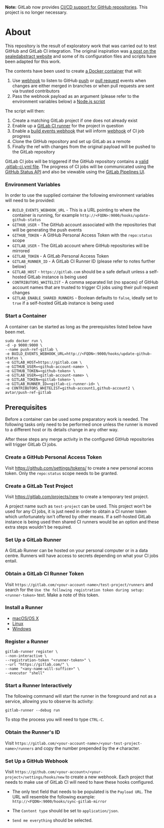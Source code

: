 **Note:** GitLab now provides [CI/CD support for GitHub repositories](https://about.gitlab.com/features/github/). This project is no longer necessary. 

# About

This repository is the result of exploratory work that was carried out to test GitHub and GitLab CI integration. The original inspiration was [a post on the sealedabstract website](http://faq.sealedabstract.com/gitlab_mirror/) and some of its configuration files and scripts have been adapted for this work.

The contents have been used to create [a Docker container](https://hub.docker.com/r/avtar/push-ref-gitlab/) that will:

1. Use [webhook](https://github.com/adnanh/webhook/) to listen to GitHub [push](https://developer.github.com/v3/activity/events/types/#pushevent) or [pull request](https://developer.github.com/v3/activity/events/types/#pullrequestevent) events when changes are either merged in branches or when pull requests are sent via trusted contributors
1. Pass the webhook payload as an argument (please refer to the environment variables below) a [Node.js script](ansible/files/sync-gitlab-mirror.js)

The script will then:

1. Create a matching GitLab project if one does not already exist
1. Enable up a [GitLab CI runner](https://docs.gitlab.com/ee/ci/runners/README.html) for the project in question
1. Enable a [build events webhook](https://gitlab.com/gitlab-org/gitlab-ce/issues/4278) that will inform [webhook](https://github.com/adnanh/webhook/) of CI job progress
1. Clone the GitHub repository and set up GitLab as a remote
1. Finally the ref with changes from the original payload will be pushed to the GitLab repository

GitLab CI jobs will be triggered if the GitHub repository contains a [valid](https://gitlab.com/ci/lint) [.gitlab-ci.yml file](https://issues.gpii.net/browse/GPII-2123?focusedCommentId=22422&page=com.atlassian.jira.plugin.system.issuetabpanels:comment-tabpanel#comment-22422). The progress of CI jobs will be communicated using the [GitHub Status API](https://developer.github.com/v3/repos/statuses/) and also be viewable using the [GitLab Pipelines UI](https://docs.gitlab.com/ee/ci/pipelines.html).

### Environment Variables

In order to use the supplied container the following environment variables will need to be provided:

* ``BUILD_EVENTS_WEBHOOK_URL`` - This is a URL pointing to where the container is running, for example ``http://<FQDN>:9000/hooks/update-github-status``
* ``GITHUB_USER`` - The GitHub account associated with the repositories that will be generating the push events
* ``GITHUB_TOKEN`` - A GitHub Personal Access Token with the ``repo:status`` scope
* ``GITLAB_USER`` - The GitLab account where GitHub repositories will be mirrored
* ``GITLAB_TOKEN`` - A GitLab Personal Access Token
* ``GITLAB_RUNNER_ID`` - A GitLab CI Runner ID (please refer to notes further below)
* ``GITLAB_HOST`` - ``https://gitlab.com`` should be a safe default unless a self-hosted GitLab instance is being used
* ``CONTRIBUTORS_WHITELIST`` - A comma separated list (no spaces) of GitHub account names that are trusted to trigger CI jobs using their pull request changes
* ``GITLAB_ENABLE_SHARED_RUNNERS`` - Boolean defaults to ``false``, ideally set to ``true`` if a self-hosted GitLab instance is being used

### Start a Container

A container can be started as long as the prerequisites listed below have been met.

```
sudo docker run \
-d -p 9000:9000 \
--name push-ref-gitlab \
-e BUILD_EVENTS_WEBHOOK_URL=http://<FQDN>:9000/hooks/update-github-status \
-e GITLAB_HOST=https://gitlab.com \
-e GITHUB_USER=<github-account-name> \
-e GITHUB_TOKEN=<github-token> \
-e GITLAB_USER=<gitlab-account-name> \
-e GITLAB_TOKEN=<gitlab-token> \
-e GITLAB_RUNNER_ID=<gitlab-ci-runner-id> \
-e CONTRIBUTORS_WHITELIST=github-account1,github-account2 \
avtar/push-ref-gitlab
```

## Prerequisites

Before a container can be used some preparatory work is needed. The following tasks only need to be performed once unless the runner is  moved to a different host or its details change in any other way. 

After these steps any merge activity in the configured GitHub repositories will trigger GitLab CI jobs.

### Create a GitHub Personal Access Token

Visit https://github.com/settings/tokens/ to create a new personal access token. Only the ``repo:status`` scope needs to be granted.

### Create a GitLab Test Project

Visit https://gitlab.com/projects/new to create a temporary test project.

A project name such as ``test-project`` can be used. This project won't be used for any CI jobs, it is just need in order to obtain a CI runner token which unfortunately isn't offered by other means. If a self-hosted GitLab instance is being used then shared CI runners would be an option and these extra steps wouldn't be required.

### Set Up a GitLab Runner

A GitLab Runner can be hosted on your personal computer or in a data centre. Runners will have access to secrets depending on what your CI jobs entail.

### Obtain a GitLab CI Runner Token

Visit ``https://gitlab.com/<your-account-name>/test-project/runners`` and search for the ``Use the following registration token during setup: <runner-token>`` text. Make a note of this token.

### Install a Runner
* [macOS/OS X](https://docs.gitlab.com/runner/install/osx.html)
* [Linux](https://docs.gitlab.com/runner/install/linux-repository.html)
* [Windows](https://docs.gitlab.com/runner/install/windows.html)

### Register a Runner 

```
gitlab-runner register \
--non-interactive \
--registration-token "<runner-token>" \
--url "https://gitlab.com/" \
--name "<any-name-will-suffice>" \
--executor "shell"
```

### Start a Runner Interactively

The following command will start the runner in the foreground and not as a service, allowing you to observe its activity:

``gitlab-runner --debug run``

To stop the process you will need to type ``CTRL-C``.

### Obtain the Runner's ID

Visit ``https://gitlab.com/<your-account-name>/<your-test-project-name>/runners`` and copy the number prepended by the ``#`` character.

### Set Up a GitHub Webhook

Visit ``https://github.com/<your-account>/<your-project>/settings/hooks/new`` to create a new webhook. Each project that needs to make use of GitLab CI will need to have these hooks configured.

* The only text field that needs to be populated is the ``Payload URL``. The URL will resemble the following example: ``http://<FQDN>:9000/hooks/sync-gitlab-mirror``

* The ``Content type`` should be set to ``application/json``.

* ``Send me everything`` should be selected.
